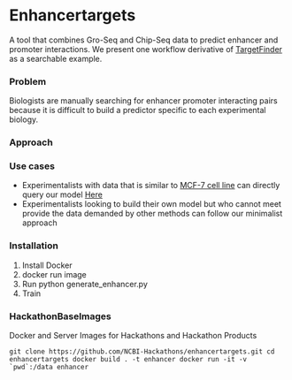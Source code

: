 # Enhancertargets
A tool that combines Gro-Seq and Chip-Seq data to predict enhancer and promoter interactions. We present one workflow derivative of [TargetFinder](https://github.com/shwhalen/targetfinder) as a searchable example.

### Problem
Biologists are manually searching for enhancer promoter interacting pairs because it is difficult to build a predictor specific to each experimental biology.

### Approach


### Use cases
 - Experimentalists with data that is similar to [MCF-7 cell line](https://en.wikipedia.org/wiki/MCF-7) can directly query our model [Here](https://www.google.com)
- Experimentalists looking to build their own model but who cannot meet provide the data demanded by other methods can follow our minimalist approach

### Installation
1. Install Docker
2. docker run image
3. Run python generate_enhancer.py
4. Train

### HackathonBaseImages
Docker and Server Images for Hackathons and Hackathon Products

``
git clone https://github.com/NCBI-Hackathons/enhancertargets.git
cd enhancertargets
docker build . -t enhancer
docker run -it -v `pwd`:/data enhancer
``

